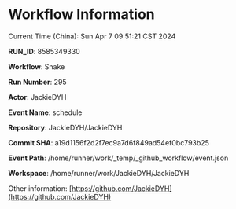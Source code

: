 # Workflow Information

Current Time (China): Sun Apr  7 09:51:21 CST 2024  

**RUN_ID**: 8585349330  

**Workflow**: Snake  

**Run Number**: 295  

**Actor**: JackieDYH  

**Event Name**: schedule  

**Repository**: JackieDYH/JackieDYH  

**Commit SHA**: a19d1156f2d2f7ec9a7d6f849ad54ef0bc793b25  

**Event Path**: /home/runner/work/_temp/_github_workflow/event.json  

**Workspace**: /home/runner/work/JackieDYH/JackieDYH  

Other information: [https://github.com/JackieDYH](https://github.com/JackieDYH)
